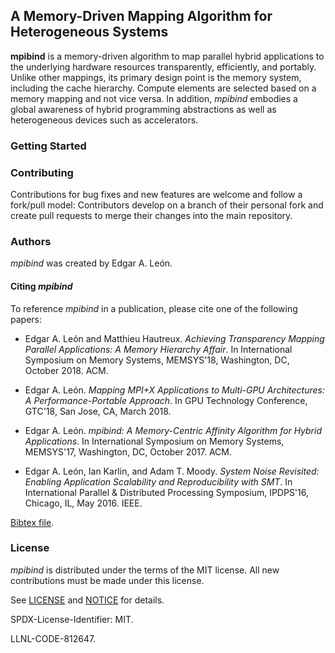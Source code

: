 ## A Memory-Driven Mapping Algorithm for Heterogeneous Systems

**mpibind** is a memory-driven algorithm to map parallel hybrid
applications to the underlying hardware resources transparently,
efficiently, and portably. Unlike other mappings, its primary design point
is the memory system, including the cache hierarchy. Compute elements
are selected based on a memory mapping and not vice versa. In
addition, *mpibind* embodies a global awareness of hybrid programming
abstractions as well as heterogeneous devices such as accelerators.

### Getting Started


### Contributing

Contributions for bug fixes and new features are welcome and follow
a fork/pull model: Contributors develop on a branch of their
personal fork and create pull requests to merge their changes into the
main repository. 

### Authors

*mpibind* was created by Edgar A. León.

#### Citing *mpibind*

To reference *mpibind* in a publication, please cite one of the
following papers:

* Edgar A. León and Matthieu Hautreux. *Achieving Transparency Mapping
  Parallel Applications: A Memory Hierarchy Affair*. In International
  Symposium on Memory Systems, MEMSYS'18, Washington, DC,
  October 2018. ACM. 

* Edgar A. León. *Mapping MPI+X Applications to Multi-GPU
  Architectures: A Performance-Portable Approach*. In GPU Technology
  Conference, GTC'18, San Jose, CA, March 2018. 

* Edgar A. León. *mpibind: A Memory-Centric Affinity Algorithm for
  Hybrid Applications*. In International Symposium on Memory Systems,
  MEMSYS'17, Washington, DC, October 2017. ACM.

* Edgar A. León, Ian Karlin, and Adam T. Moody. *System Noise
  Revisited: Enabling Application Scalability and Reproducibility with
  SMT*. In International Parallel & Distributed Processing Symposium,
  IPDPS'16, Chicago, IL, May 2016. IEEE.

[Bibtex file](doc/mpibind.bib). 


### License

*mpibind* is distributed under the terms of the MIT license. All new
contributions must be made under this license. 

See [LICENSE](LICENSE) and [NOTICE](NOTICE) for details.

SPDX-License-Identifier: MIT.

LLNL-CODE-812647.
